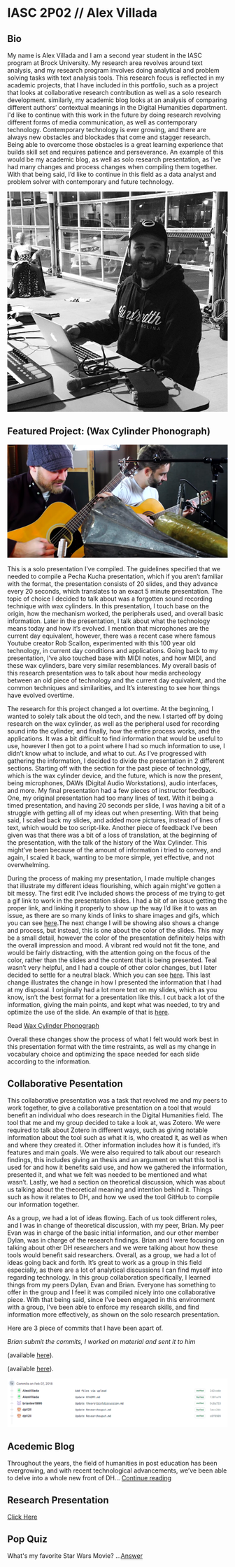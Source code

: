 # IASC 2P02 // Alex Villada

## Bio

My name is Alex Villada and I am a second year student in the IASC program at Brock University. My research area revolves around text analysis, and my research program involves doing analytical and problem solving tasks with text analysis tools. This research focus is reflected in my academic projects, that I have included in this portfolio, such as a project that looks at collaborative research contribution as well as a solo research development. similarly, my academic blog looks at an analysis of comparing different authors’ contextual meanings in the Digital Humanities department. I'd like to continue with this work in the future by doing research revolving different forms of media communication, as well as contemporary technology. Contemporary technology is ever growing, and there are always new obstacles and blockades that come and stagger research. Being able to overcome those obstacles is a great learning experience that builds skill set and requires patience and perseverance. An example of this would be my academic blog, as well as solo research presentation, as I’ve had many changes and process changes when compiling them together. With that being said, I’d like to continue in this field as a data analyst and problem solver with contemporary and future technology.

![](images/Me.jpg)

## Featured Project: (Wax Cylinder Phonograph)

![](images/FeaturedPic.png)

This is a solo presentation I’ve compiled. The guidelines specified that we needed to compile a Pecha Kucha presentation, which if you aren’t familiar with the format, the presentation consists of 20 slides, and they advance every 20 seconds, which translates to an exact 5 minute presentation. The topic of choice I decided to talk about was a forgotten sound recording technique with wax cylinders. In this presentation, I touch base on the origin, how the mechanism worked, the peripherals used, and overall basic information. Later in the presentation, I talk about what the technology means today and how it’s evolved. I mention that microphones are the current day equivalent, however, there was a recent case where famous Youtube creator Rob Scallon, experimented with this 100 year old technology, in current day conditions and applications. Going back to my presentation, I’ve also touched base with MIDI notes, and how MIDI, and these wax cylinders, bare very similar resemblances. My overall basis of this research presentation was to talk about how media archeology between an old piece of technology and the current day equivalent, and the common techniques and similarities, and It’s interesting to see how things have evolved overtime.  

The research for this project changed a lot overtime. At the beginning, I wanted to solely talk about the old tech, and the new. I started off by doing research on the wax cylinder, as well as the peripheral used for recording sound into the cylinder, and finally, how the entire process works, and the applications. It was a bit difficult to find information that would be useful to use, however I then got to a point where I had so much information to use, I didn’t know what to include, and what to cut. As I’ve progressed with gathering the information, I decided to divide the presentation in 2 different sections. Starting off with the section for the past piece of technology, which is the wax cylinder device, and the future, which is now the present, being microphones, DAWs (Digital Audio Workstations), audio interfaces, and more. My final presentation had a few pieces of instructor feedback. One, my original presentation had too many lines of text. With it being a timed presentation, and having 20 seconds per slide, I was having a bit of a struggle with getting all of my ideas out when presenting. With that being said, I scaled back my slides, and added more pictures, instead of lines of text, which would be too script-like. Another piece of feedback I’ve been given was that there was a bit of a loss of translation, at the beginning of the presentation, with the talk of the history of the Wax Cylinder. This might’ve been because of the amount of information  i tried to convey, and again, I scaled it back, wanting to be more simple, yet effective, and not overwhelming.

During the process of making my presentation, I made multiple changes that illustrate my different ideas flourishing, which again might’ve gotten a bit messy. The first edit I’ve included shows the process of me trying to get a gif link to work in the presentation slides. I had a bit of an issue getting the proper link, and linking it properly to show up the way I’d like it to was an issue, as there are so many kinds of links to share images and gifs, which you can see [here](https://github.com/AlexVillada/IASC-2P02/commit/cb547a874c6bcc10496c04793a7864ae7ae558c9#diff-abdf882c25e08d9ba219fe33f17591fe).The next change I will be showing also shows a change and process, but instead, this is one about the color of the slides. This may be a small detail, however the color of the presentation definitely helps with the overall impression and mood. A vibrant red would not fit the tone, and would be fairly distracting, with the attention going on the focus of the color, rather than the slides and the content that is being presented. Teal wasn’t very helpful, and I had a couple of other color changes, but I later decided to settle for a neutral black. Which you can see [here](https://github.com/AlexVillada/IASC-2P02/commit/45458c7096da2aac039da778cb89204bdebf93d8#diff-abdf882c25e08d9ba219fe33f17591fe). This last change illustrates the change in how I presented the information that I had at my disposal. I originally had a lot more text on my slides, which as you know, isn’t the best format for a presentation like this. I cut back a lot of the information, giving the main points, and kept what was needed, to try and optimize the use of the slide. An example of that is [here](https://github.com/AlexVillada/IASC-2P02/commit/d772ec3be86caadb949c53333ed35fc608a19fd5#diff-abdf882c25e08d9ba219fe33f17591fe). 

Read [Wax Cylinder Phonograph](blog)

Overall these changes show the process of what I felt would work best in this presentation format with the time restraints, as well as my change in vocabulary choice and optimizing the space needed for each slide according to the information.


## Collaborative Pesentation

This collaborative presentation was a task that revolved me and my peers to work together, to give a collaborative presentation on a tool that would benefit an individual who does research in the Digital Humanities field. The tool that me and my group decided to take a look at, was Zotero. We were required to talk about Zotero in different ways, such as giving notable information about the tool such as what it is, who created it, as well as when and where they created it. Other information includes how it is funded, it’s features and main goals. We were also required to talk about our research findings, this includes giving an thesis and an argument on what this tool is used for and how it benefits said use, and how we gathered the information, presented it, and what we felt was needed to be mentioned and what wasn’t. Lastly, we had a section on theoretical discussion, which was about us talking about the theoretical meaning and intention behind it. Things such as how it relates to DH, and how we used the tool GitHub to compile our information together.

As a group, we had a lot of ideas flowing. Each of us took different roles, and I was in change of theoretical discussion, with my peer, Brian. My peer Evan was in charge of the basic initial information, and our other member Dylan, was in charge of the research findings. Brian and I were focusing on talking about other DH researchers and we were talking about how these tools would benefit said researchers. Overall, as a group, we had a lot of ideas going back and forth. It’s great to work as a group in this field especially, as there are a lot of analytical discussions I can find myself into regarding technology. In this group collaboration specifically, I learned things from my peers Dylan, Evan and Brian. Everyone has something to offer in the group and I feel it was compiled nicely into one collaborative piece. With that being said, since I’ve been engaged in this environment with a group, I’ve been able to enforce my research skills, and find information more effectively, as shown on the solo research presentation. 

Here are 3 piece of commits that I have been apart of. 

*Brian submit the commits, I worked on material and sent it to him*

(available [here](https://github.com/IascAtBrock/IASC-2P02-TeamPresentations/commit/ec1b9cb5f74ec8272749826f964ae5adfe146bb1#diff-263c9d16322b91363cd286714e70dc9f)).

(available [here](https://github.com/IascAtBrock/IASC-2P02-TeamPresentations/commit/15f6d5539423d1b91035ae42ac1de7812b8cff58#diff-263c9d16322b91363cd286714e70dc9f)).

![](images/Collaboration.png)



## Acedemic Blog

Throughout the years, the field of humanities in post education has been evergrowing, and with recent technological advancements, we’ve been able to delve into a whole new front of DH... [Continue reading](blog)


## Research Presentation
[Click Here](https://alexvillada.github.io/IASC-2P02/reveal/index.html)



## Pop Quiz

What's my favorite Star Wars Movie?
...[Answer](images/star-wars-episode-3-revenge-of-the-sith-poster-4[1].jpg)
